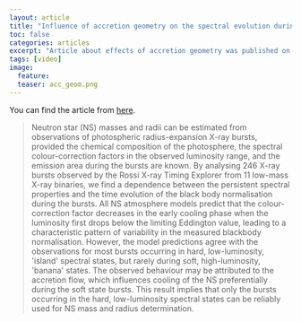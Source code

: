 ```yaml
---
layout: article
title: "Influence of accretion geometry on the spectral evolution during X-ray bursts"
toc: false
categories: articles
excerpt: "Article about effects of accretion geometry was published on ArXiv. We show how there is actually (at least) two different kinds of burst classes."
tags: [video]
image:
  feature: 
  teaser: acc_geom.png
---
```


You can find the article from [here](http://arxiv.org/abs/1406.0322).

> Neutron star (NS) masses and radii can be estimated from observations of photospheric radius-expansion X-ray bursts, provided the chemical composition of the photosphere, the spectral colour-correction factors in the observed luminosity range, and the emission area during the bursts are known. By analysing 246 X-ray bursts observed by the Rossi X-ray Timing Explorer from 11 low-mass X-ray binaries, we find a dependence between the persistent spectral properties and the time evolution of the black body normalisation during the bursts. All NS atmosphere models predict that the colour-correction factor decreases in the early cooling phase when the luminosity first drops below the limiting Eddington value, leading to a characteristic pattern of variability in the measured blackbody normalisation. However, the model predictions agree with the observations for most bursts occurring in hard, low-luminosity, 'island' spectral states, but rarely during soft, high-luminosity, 'banana' states. The observed behaviour may be attributed to the accretion flow, which influences cooling of the NS preferentially during the soft state bursts. This result implies that only the bursts occurring in the hard, low-luminosity spectral states can be reliably used for NS mass and radius determination.

